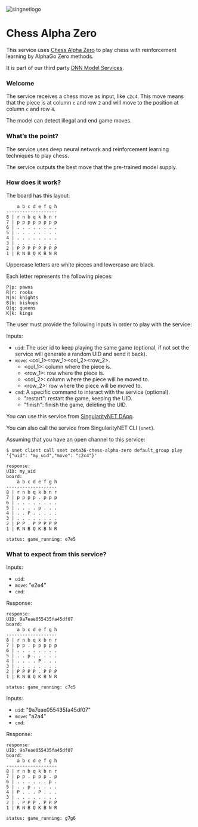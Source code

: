 [issue-template]: ../../../issues/new?template=BUG_REPORT.md
[feature-template]: ../../../issues/new?template=FEATURE_REQUEST.md

![singnetlogo](../assets/singnet-logo.jpg?raw=true 'SingularityNET')

# Chess Alpha Zero

This service uses [Chess Alpha Zero](https://github.com/Zeta36/chess-alpha-zero)
 to play chess with reinforcement learning by AlphaGo Zero methods.

It is part of our third party [DNN Model Services](https://github.com/singnet/dnn-model-services).

### Welcome

The service receives a chess move as input, like `c2c4`.
This move means that the piece is at column `c` and row `2` and will move to
the position at column `c` and row `4`.

The model can detect illegal and end game moves.

### What’s the point?

The service uses deep neural network and reinforcement learning techniques to play chess.

The service outputs the best move that the pre-trained model supply.

### How does it work?

The board has this layout:
```
    a b c d e f g h
-------------------
8 | r n b q k b n r
7 | p p p p p p p p
6 | . . . . . . . .
5 | . . . . . . . .
4 | . . . . . . . .
3 | . . . . . . . .
2 | P P P P P P P P
1 | R N B Q K B N R
```

Uppercase letters are white pieces and lowercase are black.

Each letter represents the following pieces:

```
P|p: pawns
R|r: rooks
N|n: knights
B|b: bishops
Q|q: queens
K|k: kings
```

The user must provide the following inputs in order to play with the service:

Inputs:
  - `uid`: The user id to keep playing the same game (optional, 
  if not set the service will generate a random UID and send it back).
  - `move`: <col_1><row_1><col_2><row_2>.
     - <col_1>: column where the piece is.
     - <row_1>: row where the piece is.
     - <col_2>: column where the piece will be moved to.
     - <row_2>: row where the piece will be moved to.
  - `cmd`: A specific command to interact with the service (optional).
     - "restart": restart the game, keeping the UID.
     - "finish": finish the game, deleting the UID.

You can use this service from [SingularityNET DApp](http://beta.singularitynet.io/).

You can also call the service from SingularityNET CLI (`snet`).

Assuming that you have an open channel to this service:

```
$ snet client call snet zeta36-chess-alpha-zero default_group play '{"uid": "my_uid","move": "c2c4"}'

response:
UID: my_uid
board: 
    a b c d e f g h
-------------------
8 | r n b q k b n r
7 | p p p p . p p p
6 | . . . . . . . .
5 | . . . . p . . .
4 | . . P . . . . .
3 | . . . . . . . .
2 | P P . P P P P P
1 | R N B Q K B N R

status: game_running: e7e5
```

### What to expect from this service?

Inputs:
  - `uid`: 
  - `move`: "e2e4"
  - `cmd`: 

Response:
```
response:
UID: 9a7eae055435fa45df07
board: 
    a b c d e f g h
-------------------
8 | r n b q k b n r
7 | p p . p p p p p
6 | . . . . . . . .
5 | . . p . . . . .
4 | . . . . P . . .
3 | . . . . . . . .
2 | P P P P . P P P
1 | R N B Q K B N R

status: game_running: c7c5
```

Inputs:
  - `uid`: "9a7eae055435fa45df07"
  - `move`: "a2a4"
  - `cmd`: 

Response:
```
response:
UID: 9a7eae055435fa45df07
board: 
    a b c d e f g h
-------------------
8 | r n b q k b n r
7 | p p . p p p . p
6 | . . . . . . p .
5 | . . p . . . . .
4 | P . . . P . . .
3 | . . . . . . . .
2 | . P P P . P P P
1 | R N B Q K B N R

status: game_running: g7g6
```